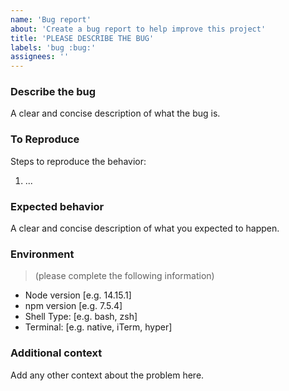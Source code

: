```yaml
---
name: 'Bug report'
about: 'Create a bug report to help improve this project'
title: 'PLEASE DESCRIBE THE BUG'
labels: 'bug :bug:'
assignees: ''
---
```


### Describe the bug

A clear and concise description of what the bug is.

### To Reproduce

Steps to reproduce the behavior:

1. ...

### Expected behavior

A clear and concise description of what you expected to happen.

### Environment

> (please complete the following information)

- Node version [e.g. 14.15.1]
- npm version [e.g. 7.5.4]
- Shell Type: [e.g. bash, zsh]
- Terminal: [e.g. native, iTerm, hyper]

### Additional context

Add any other context about the problem here.
